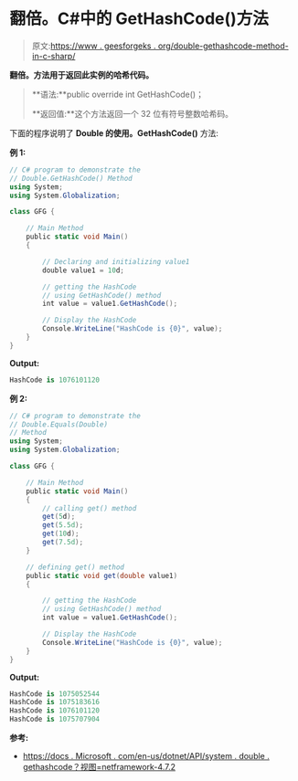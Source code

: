 # 翻倍。C#中的 GetHashCode()方法

> 原文:[https://www . geesforgeks . org/double-gethashcode-method-in-c-sharp/](https://www.geeksforgeeks.org/double-gethashcode-method-in-c-sharp/)

**翻倍。方法用于返回此实例的哈希代码。**

> **语法:**public override int GetHashCode()；
> 
> **返回值:**这个方法返回一个 32 位有符号整数哈希码。

下面的程序说明了 **Double 的使用。GetHashCode()** 方法:

**例 1:**

```cs
// C# program to demonstrate the
// Double.GetHashCode() Method
using System;
using System.Globalization;

class GFG {

    // Main Method
    public static void Main()
    {

        // Declaring and initializing value1
        double value1 = 10d;

        // getting the HashCode
        // using GetHashCode() method
        int value = value1.GetHashCode();

        // Display the HashCode
        Console.WriteLine("HashCode is {0}", value);
    }
}
```

**Output:**

```cs
HashCode is 1076101120

```

**例 2:**

```cs
// C# program to demonstrate the
// Double.Equals(Double)
// Method
using System;
using System.Globalization;

class GFG {

    // Main Method
    public static void Main()
    {
        // calling get() method
        get(5d);
        get(5.5d);
        get(10d);
        get(7.5d);
    }

    // defining get() method
    public static void get(double value1)
    {

        // getting the HashCode
        // using GetHashCode() method
        int value = value1.GetHashCode();

        // Display the HashCode
        Console.WriteLine("HashCode is {0}", value);
    }
}
```

**Output:**

```cs
HashCode is 1075052544
HashCode is 1075183616
HashCode is 1076101120
HashCode is 1075707904

```

**参考:**

*   [https://docs . Microsoft . com/en-us/dotnet/API/system . double . gethashcode？视图=netframework-4.7.2](https://docs.microsoft.com/en-us/dotnet/api/system.double.gethashcode?view=netframework-4.7.2)